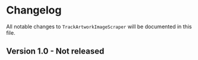 # Changelog

All notable changes to `TrackArtworkImageScraper` will be documented in this file.

## Version 1.0 - Not released


